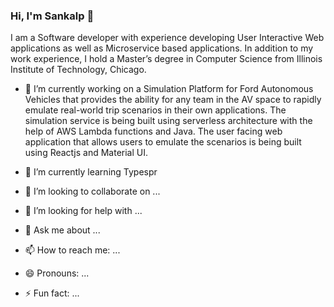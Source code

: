 ### Hi, I'm Sankalp 👋

I am a Software developer with experience developing User Interactive Web applications as well as Microservice based applications.
In addition to my work experience, I hold a Master’s degree in Computer Science from Illinois Institute of Technology, Chicago.

- 🔭 I’m currently working on a Simulation Platform for Ford Autonomous Vehicles that provides the ability for any team in the AV space to rapidly emulate real-world trip scenarios in their own applications. The simulation service is being built using serverless architecture with the help of AWS Lambda functions and Java. The user facing web application that allows users to emulate the scenarios is being built using Reactjs and Material UI. 

- 🌱 I’m currently learning Typespr
- 👯 I’m looking to collaborate on ...
- 🤔 I’m looking for help with ...
- 💬 Ask me about ...
- 📫 How to reach me: ...
- 😄 Pronouns: ...
- ⚡ Fun fact: ...
